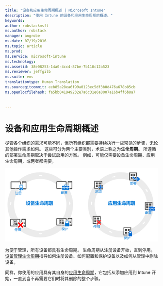 ```yaml
---
title: "设备和应用生命周期概述 | Microsoft Intune"
description: "使用 Intune 的设备和应用生命周期的概述。"
keywords: 
author: robstackmsft
ms.author: robstack
manager: angrobe
ms.date: 07/19/2016
ms.topic: article
ms.prod: 
ms.service: microsoft-intune
ms.technology: 
ms.assetid: 38e08253-14a0-4cc4-87be-7b110c12a523
ms.reviewer: jeffgilb
ms.suite: ems
translationtype: Human Translation
ms.sourcegitcommit: eeb85a28ea6f99a0123ec5df3b0d476a678b85cb
ms.openlocfilehash: fa5bb041949232e7a6c31e6a0007a16b4ff6b8a7


---
```


# <a name="overview-of-device-and-app-lifecycles"></a>设备和应用生命周期概述

尽管各个组织的需求可能不同，但所有组织都需要持续执行一些常见的步骤，无论其他操作需求如何。 这些可分为两个主要类别，术语上称之为**生命周期**。 所遵循的部署生命周期取决于尝试启用的方案。 例如，可能仅需要设备生命周期、应用生命周期，或两者都需要。

![MDM 和应用生命周期](./media/device-app-lifecycle.png "mobile device and app lifecycles")

为便于管理，所有设备都具有生命周期。 生命周期从注册设备开始，直到停用。 [设备管理生命周期](overview-of-device-lifecycle-in-microsoft-intune.md)指导如何注册设备、如何配置和保护设备以及如何从管理中删除设备。

同样，你使用的应用具有其自身的[应用生命周期](overview-of-app-lifecycle-in-microsoft-intune.md)，它包括从添加应用到 Intune 开始，一直到当不再需要它们时将其删除的整个步骤。



<!--HONumber=Nov16_HO5-->



